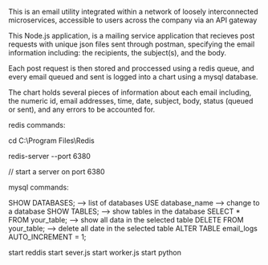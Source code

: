 This is an email utility integrated within a network of loosely interconnected microservices, accessible to users across the company via an API gateway

This Node.js application, is a mailing service application that recieves post requests with unique json files sent through postman, specifying the email information including: the recipients, the subject(s), and the body. 

Each post request is then stored and proccessed using a redis queue, and every email queued and sent is logged into a chart using a mysql database.

The chart holds several pieces of information about each email including, the numeric id, email addresses, time, date, subject, body, status (queued or sent), and any errors to be accounted for. 

redis commands:

cd C:\Program Files\Redis

redis-server --port 6380

// start a server on port 6380

mysql commands:

SHOW DATABASES; --> list of databases
USE database_name --> change to a database
SHOW TABLES; --> show tables in the database
SELECT * FROM your_table; --> show all data in the selected table
DELETE FROM your_table; --> delete all date in the selected table
ALTER TABLE email_logs AUTO_INCREMENT = 1;

start reddis
start sever.js
start worker.js
start python

